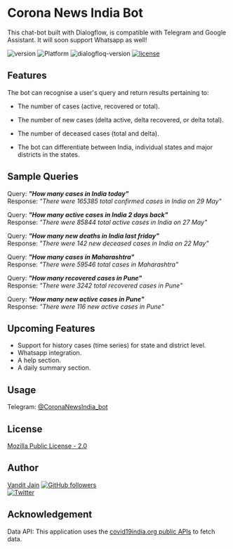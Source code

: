 # Corona News India Bot

This chat-bot built with Dialogflow, is compatible with Telegram and Google Assistant. It will soon support Whatsapp as well! 

![version](https://img.shields.io/badge/dynamic/json.svg?url=https://raw.githubusercontent.com/jainvandit99/CoronaNewsBot/master/functions/package.json&label=version&query=$.version&color=brightgreen)
![Platform](https://img.shields.io/badge/platform-Google%20Assistant%20|%20Telegram%20|%20WhatsApp-blue.svg)
![dialogfloq-version](https://img.shields.io/badge/dynamic/json.svg?url=https://raw.githubusercontent.com/jainvandit99/CoronaNewsBot/master/functions/package.json&label=dialogflow&query=$.dependencies.dialogflow&color=green)
[![license](https://img.shields.io/github/license/jainvandit99/CoronaNewsBot)](LICENSE)

## Features
The bot can recognise a user's query and return results pertaining to:
* The number of cases (active, recovered or total).
* The number of new cases (delta active, delta recovered, or delta total).
* The number of deceased cases (total and delta). 

* The bot can differentiate between India, individual states and major districts in the states.

## Sample Queries
Query: **_"How many cases in India today"_**  
Response: _"There were 165385 total confirmed cases in India on 29 May"_  

Query: **_"How many active cases in India 2 days back"_**  
Response: _"There were 85844 total active cases in India on 27 May"_  

Query: **_"How many new deaths in India last friday"_**  
Response: _"There were 142 new deceased cases in India on 22 May"_  

Query: **_"How many cases in Maharashtra"_**  
Response: _"There were 59546 total cases in Maharashtra"_  

Query: **_"How many recovered cases in Pune"_**  
Response: _"There were 3242 total recovered cases in Pune"_  

Query: **_"How many new active cases in Pune"_**  
Response: _"There were 116 new active cases in Pune"_  

## Upcoming Features
* Support for history cases (time series) for state and district level.
* Whatsapp integration.
* A help section.
* A daily summary section.

## Usage
Telegram: [@CoronaNewsIndia_bot](https://t.me/CoronaNewsIndia_bot)  

## License
[Mozilla Public License - 2.0](LICENSE)

## Author
[Vandit Jain](https://www.github.com/jainvandit99)
[![GitHub followers](https://img.shields.io/github/followers/jainvandit99.svg?style=social&label=Follow&maxAge=2592000)](https://github.com/jainvandit99?tab=followers)  
[![Twitter](https://img.shields.io/twitter/follow/jainvandit99?style=social)](https://twitter.com/jainvandit99)

## Acknowledgement 
Data API: This application uses the [covid19india.org public APIs](https://api.covid19india.org/) to fetch data.
